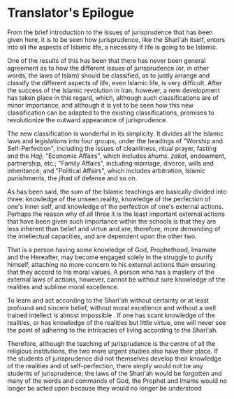 Translator's Epilogue
=====================

From the brief introduction to the issues of jurisprudence that has been
given here, it is to be seen how jurisprudence, like the Shari'ah
itself, enters into all the aspects of Islamic life, a necessity if life
is going to be Islamic.

One of the results of this has been that there has never been general
agreement as to how the different issues of jurisprudence (or, in other
words, the laws of Islam) should be classified, as to justly arrange and
classify the different aspects of life, even Islamic life, is very
difficult. After the success of the Islamic revolution in Iran, however,
a new development has taken place in this regard, which, although such
classifications are of minor importance, and although it is yet to be
seen how this new classification can be adapted to the existing
classifications, promises to revolutionize the outward appearance of
jurisprudence.

The new classification is wonderful in its simplicity. It divides all
the Islamic laws and legislations into four groups, under the headings
of "Worship and Self-Perfection", including the issues of cleanliness,
ritual prayer, fasting and the *Hajj*; "Economic Affairs", which
includes *khums*, *zakat*, endowment, partnership, etc.; "Family
Affairs", including marriage, divorce, wills and inheritance; and
"Political Affairs", which includes arbitration, Islamic punishments,
the jihad of defense and so on.

As has been said, the sum of the Islamic teachings are basically divided
into three: knowledge of the unseen reality, knowledge of the perfection
of one's inner self, and knowledge of the perfection of one's external
actions. Perhaps the reason why of all three it is the least important
external actions that have been given such importance within the schools
is that they are less inherent than belief and virtue and are,
therefore, more demanding of the intellectual capacities, and are
dependent upon the other two.

That is a person having some knowledge of God, Prophethood, Imamate and
the Hereafter, may become engaged solely in the struggle to purify
himself, attaching no more concern to his external actions than ensuring
that they accord to his moral values. A person who has a mastery of the
external laws of actions, however, cannot be without sure knowledge of
the realities and sublime moral excellence.

To learn and act according to the Shari'ah without certainty or at least
profound and sincere belief, without moral excellence and without a well
trained intellect is almost impossible . If one has scant knowledge of
the realities, or has knowledge of the realities but little virtue, one
will never see the point of adhering to the intricacies of living
according to the Shari'ah.

Therefore, although the teaching of jurisprudence is the centre of all
the religious institutions, the two more urgent studies also have their
place. If the students of jurisprudence did not themselves develop their
knowledge of the realities and of self-perfection, there simply would
not be any students of jurisprudence; the laws of the Shari'ah would be
forgotten and many of the words and commands of God, the Prophet and
Imams would no longer be acted upon because they would no longer be
understood


